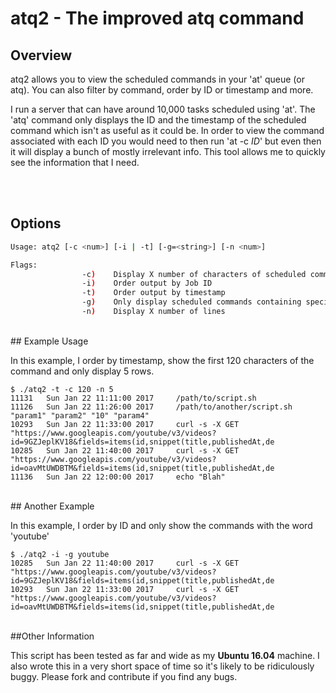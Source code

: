 # atq2 - The improved atq command

## Overview

atq2 allows you to view the scheduled commands in your 'at' queue (or atq). You can also filter by command, order by ID or timestamp and more.

I run a server that can have around 10,000 tasks scheduled using 'at'. The 'atq' command only displays the ID and the timestamp of the scheduled command which isn't as useful as it could be. In order to view the command associated with each ID you would need to then run 'at -c *ID*' but even then it will display a bunch of mostly irrelevant info. This tool allows me to quickly see the information that I need.

<br><br>
## Options

```bash
Usage: atq2 [-c <num>] [-i | -t] [-g=<string>] [-n <num>]

Flags:
                -c)    Display X number of characters of scheduled command
                -i)    Order output by Job ID
                -t)    Order output by timestamp
                -g)    Only display scheduled commands containing specified string
                -n)    Display X number of lines
```
<br>
## Example Usage

In this example, I order by timestamp, show the first 120 characters of the command and only display 5 rows.
```
$ ./atq2 -t -c 120 -n 5
11131	Sun Jan 22 11:11:00 2017	 /path/to/script.sh
11126	Sun Jan 22 11:26:00 2017	 /path/to/another/script.sh "param1" "param2" "10" "param4"
10293	Sun Jan 22 11:33:00 2017	 curl -s -X GET "https://www.googleapis.com/youtube/v3/videos?id=9GZJeplKV18&fields=items(id,snippet(title,publishedAt,de
10285	Sun Jan 22 11:40:00 2017	 curl -s -X GET "https://www.googleapis.com/youtube/v3/videos?id=oavMtUWDBTM&fields=items(id,snippet(title,publishedAt,de
11136	Sun Jan 22 12:00:00 2017	 echo "Blah"

```
<br>
## Another Example

In this example, I order by ID and only show the commands with the word 'youtube'
```
$ ./atq2 -i -g youtube
10285	Sun Jan 22 11:40:00 2017	 curl -s -X GET "https://www.googleapis.com/youtube/v3/videos?id=9GZJeplKV18&fields=items(id,snippet(title,publishedAt,de
10293	Sun Jan 22 11:33:00 2017	 curl -s -X GET "https://www.googleapis.com/youtube/v3/videos?id=oavMtUWDBTM&fields=items(id,snippet(title,publishedAt,de

```
<br>
##Other Information

This script has been tested as far and wide as my **Ubuntu 16.04** machine.
I also wrote this in a very short space of time so it's likely to be ridiculously buggy.
Please fork and contribute if you find any bugs.
